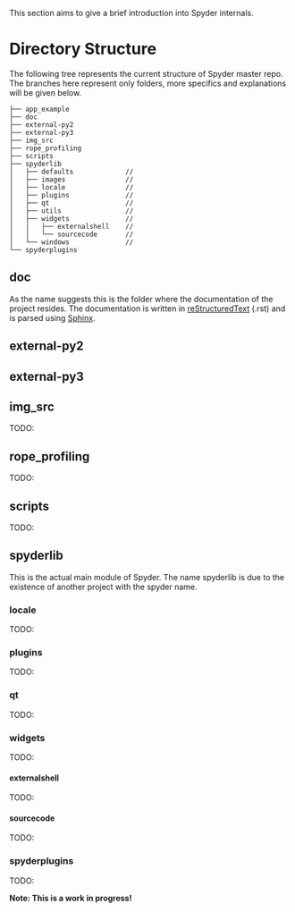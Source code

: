 This section aims to give a brief introduction into Spyder internals.

# Directory Structure

The following tree represents the current structure of Spyder master repo. The branches here represent only folders, more specifics and explanations will be given below.

    ├── app_example
    ├── doc
    ├── external-py2
    ├── external-py3
    ├── img_src
    ├── rope_profiling
    ├── scripts
    ├── spyderlib
    │   ├── defaults             // 
    │   ├── images               // 
    │   ├── locale               // 
    │   ├── plugins              // 
    │   ├── qt                   // 
    │   ├── utils                // 
    │   ├── widgets              // 
    │   │   ├── externalshell    // 
    │   │   └── sourcecode       // 
    │   └── windows              // 
    └── spyderplugins

## doc
As the name suggests this is the folder where the documentation of the project resides. 
The documentation is written in [reStructuredText](http://docutils.sourceforge.net/rst.html) (.rst) and is parsed using [Sphinx]().

## external-py2

## external-py3

## img_src
TODO:

## rope_profiling
TODO:

## scripts
TODO:

## spyderlib
This is the actual main module of Spyder. 
The name spyderlib is due to the existence of another project with the spyder name.


### locale 
TODO: 

### plugins
TODO:

### qt
TODO:

### widgets
TODO:

#### externalshell
TODO:

#### sourcecode
TODO:

### spyderplugins
TODO:


**Note: This is a work in progress!**